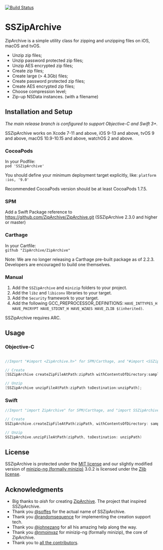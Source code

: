 
[![Build Status](https://api.travis-ci.com/ZipArchive/ZipArchive.svg?branch=master)](https://travis-ci.com/ZipArchive/ZipArchive)

# SSZipArchive

ZipArchive is a simple utility class for zipping and unzipping files on iOS, macOS and tvOS.

- Unzip zip files;
- Unzip password protected zip files;
- Unzip AES encrypted zip files;
- Create zip files;
- Create large (> 4.3Gb) files;
- Create password protected zip files;
- Create AES encrypted zip files;
- Choose compression level;
- Zip-up NSData instances. (with a filename)

## Installation and Setup

*The main release branch is configured to support Objective-C and Swift 3+.*

SSZipArchive works on Xcode 7-11 and above, iOS 9-13 and above, tvOS 9 and above, macOS 10.9-10.15 and above, watchOS 2 and above.

### CocoaPods
In your Podfile:  
`pod 'SSZipArchive'`

You should define your minimum deployment target explicitly, like:
`platform :ios, '9.0'`

Recommended CocoaPods version should be at least CocoaPods 1.7.5.

### SPM
Add a Swift Package reference to https://github.com/ZipArchive/ZipArchive.git (SSZipArchive 2.3.0 and higher or master)

### Carthage
In your Cartfile:  
`github "ZipArchive/ZipArchive"`

Note: We are no longer releasing a Carthage pre-built package as of 2.2.3. Developers are encouraged to build one themselves.

### Manual

1. Add the `SSZipArchive` and `minizip` folders to your project.
2. Add the `libz` and `libiconv` libraries to your target.
3. Add the `Security` framework to your target.
4. Add the following GCC_PREPROCESSOR_DEFINITIONS: `HAVE_INTTYPES_H HAVE_PKCRYPT HAVE_STDINT_H HAVE_WZAES HAVE_ZLIB $(inherited)`.

SSZipArchive requires ARC.

## Usage

### Objective-C

```objective-c

//Import "#import <ZipArchive.h>" for SPM/Carthage, and "#import <SSZipArchive.h>" for CocoaPods.

// Create
[SSZipArchive createZipFileAtPath:zipPath withContentsOfDirectory:sampleDataPath];

// Unzip
[SSZipArchive unzipFileAtPath:zipPath toDestination:unzipPath];
```

### Swift

```swift
//Import "import ZipArchive" for SPM/Carthage, and "import SSZipArchive" for CocoaPods.

// Create
SSZipArchive.createZipFileAtPath(zipPath, withContentsOfDirectory: sampleDataPath)

// Unzip
SSZipArchive.unzipFileAtPath(zipPath, toDestination: unzipPath)
```

## License

SSZipArchive is protected under the [MIT license](https://github.com/samsoffes/ssziparchive/raw/master/LICENSE) and our slightly modified version of [minizip-ng (formally minizip)](https://github.com/zlib-ng/minizip-ng) 3.0.2 is licensed under the [Zlib license](https://www.zlib.net/zlib_license.html).

## Acknowledgments

* Big thanks to *aish* for creating [ZipArchive](https://code.google.com/archive/p/ziparchive/). The project that inspired SSZipArchive.
* Thank you [@soffes](https://github.com/soffes) for the actual name of SSZipArchive.
* Thank you [@randomsequence](https://github.com/randomsequence) for implementing the creation support tech.
* Thank you [@johnezang](https://github.com/johnezang) for all his amazing help along the way.
* Thank you [@nmoinvaz](https://github.com/nmoinvaz) for minizip-ng (formally minizip), the core of ZipArchive.
* Thank you to [all the contributors](https://github.com/ZipArchive/ZipArchive/graphs/contributors).
